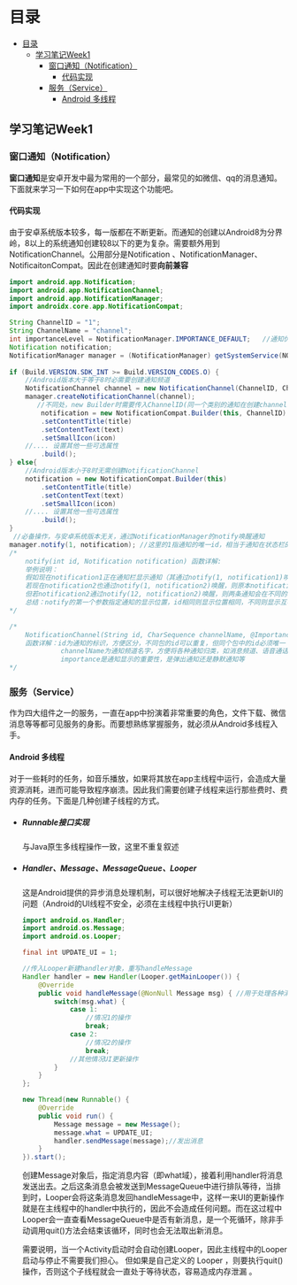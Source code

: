 # 目录
- [目录](#目录)
  - [学习笔记Week1](#学习笔记week1)
    - [窗口通知（Notification）](#窗口通知notification)
      - [代码实现](#代码实现)
    - [服务（Service）](#服务service)
      - [Android 多线程](#android-多线程)


## 学习笔记Week1

###       窗口通知（Notification）

​			**窗口通知**是安卓开发中最为常用的一个部分，最常见的如微信、qq的消息通知。下面就来学习一下如何在app中实现这个功能吧。

#### 		代码实现

​			由于安卓系统版本较多，每一版都在不断更新。而通知的创建以Android8为分界岭，8以上的系统通知创建较8以下的更为复杂。需要额外用到NotificationChannel。公用部分是Notification 、NotificationManager、NotificaitonCompat。因此在创建通知时要**向前兼容**

```java
import android.app.Notification;
import android.app.NotificationChannel;
import android.app.NotificationManager;
import androidx.core.app.NotificationCompat;

String ChannelID = "1";
String ChannelName = "channel";
int importanceLevel = NotificationManager.IMPORTANCE_DEFAULT;	//通知优先级
Notification notification;
NotificationManager manager = (NotificationManager) getSystemService(NOTIFICATION_SERVICE);
    
if (Build.VERSION.SDK_INT >= Build.VERSION_CODES.O) {	
    //Android版本大于等于8时必需要创建通知频道
    NotificationChannel channel = new NotificationChannel(ChannelID, ChannelName, importanceLevel);
    manager.createNotificationChannel(channel);
       //不同处，new Builder时需要传入ChannelID(同一个类别的通知在创建channel时传入的ID必须与Builder中的一致)
        notification = new NotificationCompat.Builder(this, ChannelID)
        .setContentTitle(title)
        .setContentText(text)
        .setSmallIcon(icon)
	//.... 设置其他一些可选属性
        .build();
} else{
    //Android版本小于8时无需创建NotificationChannel
    notification = new NotificationCompat.Builder(this)
        .setContentTitle(title)
        .setContentText(text)
        .setSmallIcon(icon)
	//.... 设置其他一些可选属性
        .build();
}
 //必备操作，与安卓系统版本无关，通过NotificationManager的notify唤醒通知
manager.notify(1, notification); //这里的1指通知的唯一id，相当于通知在状态栏的位置标识
/*
	notify(int id, Notification notification) 函数详解:
	举例说明：
	假如现在notification1正在通知栏显示通知（其通过notify(1, notification1)唤醒），
	若现在notification2也通过notify(1, notification2)唤醒，则原本notification1的位置会被notification2替代
	但若notification2通过notify(12, notification2)唤醒，则两条通知会在不同的地方显示，不会影响对方
	总结：notify的第一个参数指定通知的显示位置，id相同则显示位置相同，不同则显示互不影响
*/

/* 
	NotificationChannel(String id, CharSequence channelName, @Importance int importance)
	函数详解：id为通知的标识，方便区分，不同包的id可以重复，但同个包中的id必须唯一
	         channelName为通知频道名字，方便将各种通知归类，如消息频道、语音通话频道
	         importance是通知显示的重要性，是弹出通知还是静默通知等
*/

```





### 	服务（Service）		

作为四大组件之一的服务，一直在app中扮演着非常重要的角色，文件下载、微信消息等等都可见服务的身影。而要想熟练掌握服务，就必须从Android多线程入手。

#### 		Android 多线程

​	 对于一些耗时的任务，如音乐播放，如果将其放在app主线程中运行，会造成大量资源消耗，进而可能导致程序崩溃。因此我们需要创建子线程来运行那些费时、费内存的任务。下面是几种创建子线程的方式。

* ##### Runnable接口实现

    与Java原生多线程操作一致，这里不重复叙述

* ##### Handler、Message、MessageQueue、Looper

    这是Android提供的异步消息处理机制，可以很好地解决子线程无法更新UI的问题（Android的UI线程不安全，必须在主线程中执行UI更新）

    ```java
    import android.os.Handler;
    import android.os.Message;
    import android.os.Looper;
    
    final int UPDATE_UI = 1; 
    
    //传入Looper新建handler对象，重写handleMessage
    Handler handler = new Handler(Looper.getMainLooper()) {
    	@Override
    	public void handleMessage(@NonNull Message msg) { //用于处理各种消息
            switch(msg.what) {
                case 1:
                    //情况1的操作
                    break;
                case 2:
                    //情况2的操作
                    break;
                //其他情况UI更新操作
            }
        }
    };
    
    new Thread(new Runnable() {
        @Override
        public void run() {
    		Message message = new Message();
    		message.what = UPDATE_UI;
    		handler.sendMessage(message);//发出消息
        }
    }).start();
    
    
    ```

    

    创建Message对象后，指定消息内容（即what域），接着利用handler将消息发送出去。之后这条消息会被发送到MessageQueue中进行排队等待，当排到时，Looper会将这条消息发回handleMessage中，这样一来UI的更新操作就是在主线程中的handler中执行的，因此不会造成任何问题。而在这过程中Looper会一直查看MessageQueue中是否有新消息，是一个死循环，除非手动调用quit()方法会结束该循环，同时也会无法取出新消息。

    需要说明，当一个Activity启动时会自动创建Looper，因此主线程中的Looper启动与停止不需要我们担心。 但如果是自己定义的 Looper ，则要执行quit()操作，否则这个子线程就会一直处于等待状态，容易造成内存泄漏 。



